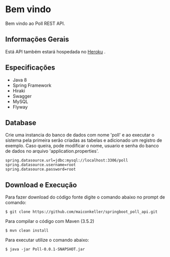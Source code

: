 # Bem vindo

Bem vindo ao Poll REST API.


## Informações Gerais

Está API também estará hospedada no [Heroku](https://poll-api.herokuapp.com/swagger-ui.html)                                .


## Especificações

- Java 8
- Spring Framework
- Hiraki
- Swagger
- MySQL
- Flyway


## Database

Crie uma instancia do banco de dados com nome 'poll' e ao executar o sistema pela primeira serão criadas as tabelas e adicionado um registro de exemplo. 
Caso queira, pode modificar o nome, usuario e senha do banco de dados no arquivo 'application.properties'.

```
spring.datasource.url=jdbc:mysql://localhost:3306/poll
spring.datasource.username=root
spring.datasource.password=root
```


## Download e Execução

Para fazer download do código fonte digite o comando abaixo no prompt de comando:

```
$ git clone https://github.com/maiconkeller/springboot_poll_api.git
```

Para compilar o código com Maven (3.5.2)

```
$ mvn clean install
```

Para executar utilize o comando abaixo:

```
$ java -jar Poll-0.0.1-SNAPSHOT.jar
```

